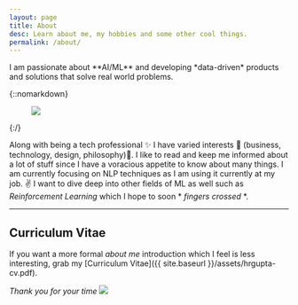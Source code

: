 ```yaml
---
layout: page
title: About
desc: Learn about me, my hobbies and some other cool things.
permalink: /about/
---
```


<div class="pretty-links">

<div class="lead lead-about">I am passionate about **AI/ML** and developing *data-driven* products and solutions that solve real world problems.
</div>

{::nomarkdown}
<figure class="site-profile">
    <img src="{{ site.baseurl }}/assets/img/profile-photo.png">
</figure>
{:/}

Along with being a tech professional ✨ I have varied interests 👀 (business, technology, design, philosophy)💯. I like to read and keep me informed about a lot of stuff since I have a voracious appetite to know about many things. I am currently focusing on NLP techniques as I am using it currently at my job. ✌️ I want to dive deep into other fields of ML as well such as *Reinforcement Learning* which I hope to soon * *fingers crossed* *.

---

## Curriculum Vitae

If you want a more formal *about me* introduction which I feel is less interesting, grab my [Curriculum Vitae]({{ site.baseurl }}/assets/hrgupta-cv.pdf).

<em>Thank you for your time</em> <img src="{{ site.baseurl }}/assets/img/wink.png" class="emoji left">

</div>
